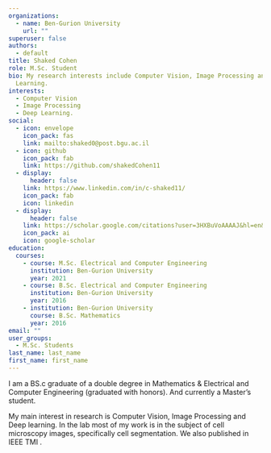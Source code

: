 ```yaml
---
organizations:
  - name: Ben-Gurion University
    url: ""
superuser: false
authors:
  - default
title: Shaked Cohen
role: M.Sc. Student
bio: My research interests include Computer Vision, Image Processing and Deep
  Learning.
interests:
  - Computer Vision
  - Image Processing
  - Deep Learning.
social:
  - icon: envelope
    icon_pack: fas
    link: mailto:shaked0@post.bgu.ac.il
  - icon: github
    icon_pack: fab
    link: https://github.com/shakedCohen11
  - display:
      header: false
    link: https://www.linkedin.com/in/c-shaked11/
    icon_pack: fab
    icon: linkedin
  - display:
      header: false
    link: https://scholar.google.com/citations?user=3HXBuVoAAAAJ&hl=en&oi=ao
    icon_pack: ai
    icon: google-scholar
education:
  courses:
    - course: M.Sc. Electrical and Computer Engineering
      institution: Ben-Gurion University
      year: 2021
    - course: B.Sc. Electrical and Computer Engineering
      institution: Ben-Gurion University
      year: 2016
    - institution: Ben-Gurion University
      course: B.Sc. Mathematics
      year: 2016
email: ""
user_groups:
  - M.Sc. Students
last_name: last_name
first_name: first_name
---
```

I am a BS.c graduate of a double degree in Mathematics & Electrical and Computer Engineering (graduated with honors). And currently a Master’s student.

My main interest in research is Computer Vision, Image Processing and Deep learning. In the lab most of my work is in the subject of cell microscopy images, specifically cell segmentation. We also published in IEEE TMI .